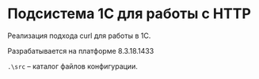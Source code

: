 # Подсистема 1С для работы с HTTP

Реализация подхода curl для работы в 1С.

Разрабатывается на платформе 8.3.18.1433

`.\src` – каталог файлов конфигурации.
